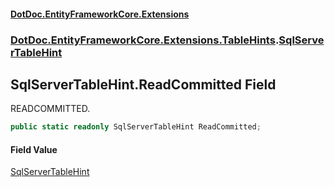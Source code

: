 #### [DotDoc\.EntityFrameworkCore\.Extensions](Home 'Home')
### [DotDoc\.EntityFrameworkCore\.Extensions\.TableHints](DotDoc.EntityFrameworkCore.Extensions.TableHints 'DotDoc\.EntityFrameworkCore\.Extensions\.TableHints').[SqlServerTableHint](SqlServerTableHint 'DotDoc\.EntityFrameworkCore\.Extensions\.TableHints\.SqlServerTableHint')

## SqlServerTableHint\.ReadCommitted Field

READCOMMITTED\.

```csharp
public static readonly SqlServerTableHint ReadCommitted;
```

#### Field Value
[SqlServerTableHint](SqlServerTableHint 'DotDoc\.EntityFrameworkCore\.Extensions\.TableHints\.SqlServerTableHint')